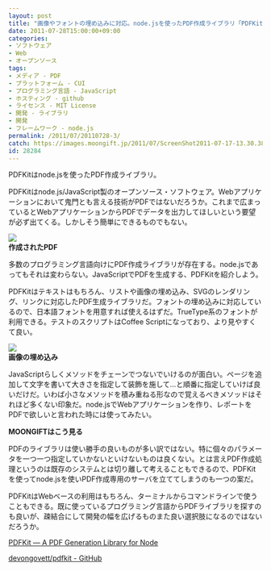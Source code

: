 ```yaml
---
layout: post
title: "画像やフォントの埋め込みに対応。node.jsを使ったPDF作成ライブラリ「PDFKit」"
date: 2011-07-28T15:00:00+09:00
categories:
- ソフトウェア
- Web
- オープンソース
tags: 
- メディア - PDF
- プラットフォーム - CUI
- プログラミング言語 - JavaScript
- ホスティング - github
- ライセンス - MIT License
- 開発 - ライブラリ
- 開発
- フレームワーク - node.js
permalink: /2011/07/20110728-3/
catch: https://images.moongift.jp/2011/07/ScreenShot2011-07-17-13.30.38_thumb.png
id: 28284
---
```

PDFKitはnode.jsを使ったPDF作成ライブラリ。

  

PDFKitはnode.js/JavaScript製のオープンソース・ソフトウェア。Webアプリケーションにおいて鬼門とも言える技術がPDFではないだろうか。これまで広まっているとWebアプリケーションからPDFでデータを出力してほしいという要望が必ず出てくる。しかしそう簡単にできるものでもない。

  

[![](https://images.moongift.jp/2011/07/ScreenShot2011-07-17-13.33.57_thumb.png)](https://images.moongift.jp/2011/07/0fe81c97cb41cae1854fa15f1d0f3966.png)  
**作成されたPDF**

  

多数のプログラミング言語向けにPDF作成ライブラリが存在する。node.jsであってもそれは変わらない。JavaScriptでPDFを生成する、PDFKitを紹介しよう。

  
<!--more-->  

PDFKitはテキストはもちろん、リストや画像の埋め込み、SVGのレンダリング、リンクに対応したPDF生成ライブラリだ。フォントの埋め込みに対応しているので、日本語フォントを用意すれば使えるはずだ。TrueType系のフォントが利用できる。テストのスクリプトはCoffee Scriptになっており、より見やすくて良い。

  

[![](https://images.moongift.jp/2011/07/ScreenShot2011-07-17-13.30.38_thumb.png)](https://images.moongift.jp/2011/07/b7bf69ee0ed81e82745add28743f9599.png)  
**画像の埋め込み**

  

JavaScriptらしくメソッドをチェーンでつないでいけるのが面白い。ページを追加して文字を書いて大きさを指定して装飾を施して…と順番に指定していけば良いだけだ。いわば小さなメソッドを積み重ねる形なので覚えるべきメソッドはそれほど多くない印象だ。node.jsでWebアプリケーションを作り、レポートをPDFで欲しいと言われた時には使ってみたい。

  
  
  

**MOONGIFTはこう見る**

  

PDFのライブラリは使い勝手の良いものが多い訳ではない。特に個々のパラメータを一つ一つ指定していかないといけないものは良くない。とは言えPDF作成処理というのは既存のシステムとは切り離して考えることもできるので、PDFKitを使ってnode.jsを使いPDF作成専用のサーバを立ててしまうのも一つの案だ。

  

PDFKitはWebベースの利用はもちろん、ターミナルからコマンドラインで使うこともできる。既に使っているプログラミング言語からPDFライブラリを探すのも良いが、疎結合にして開発の幅を広げるものまた良い選択肢になるのではないだろうか。

  

[PDFKit — A PDF Generation Library for Node](http://devongovett.github.com/pdfkit/)

  

[devongovett/pdfkit - GitHub](https://github.com/devongovett/pdfkit)

